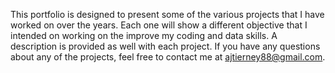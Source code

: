 This portfolio is designed to present some of the various projects that I have worked on over the years. Each one will show a different objective that I intended on working on the improve my coding and data skills. A description is provided as well with each project. If you have any questions about any of the projects, feel free to contact me at ajtierney88@gmail.com. 
